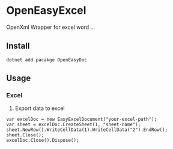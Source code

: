 # OpenEasyExcel
OpenXml Wrapper  for excel word ...

## Install  
`dotnet add pacakge OpenEasyDoc`  
  
## Usage  
### Excel  
1. Export data to excel
```
var excelDoc = new EasyExcelDocument("your-excel-path");
var sheet = excelDoc.CreateSheet(1, "sheet-name");
sheet.NewRow().WriteCellData(1).WriteCellData("2").EndRow();
sheet.Close();
excelDoc.Close().Dispose();
```
